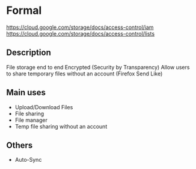 # Formal  
https://cloud.google.com/storage/docs/access-control/iam
https://cloud.google.com/storage/docs/access-control/lists

## Description
File storage end to end Encrypted (Security by Transparency)
Allow users to share temporary files without an account (Firefox Send Like)

## Main uses
- Upload/Download Files
- File sharing
- File manager
- Temp file sharing without an account

## Others
- Auto-Sync